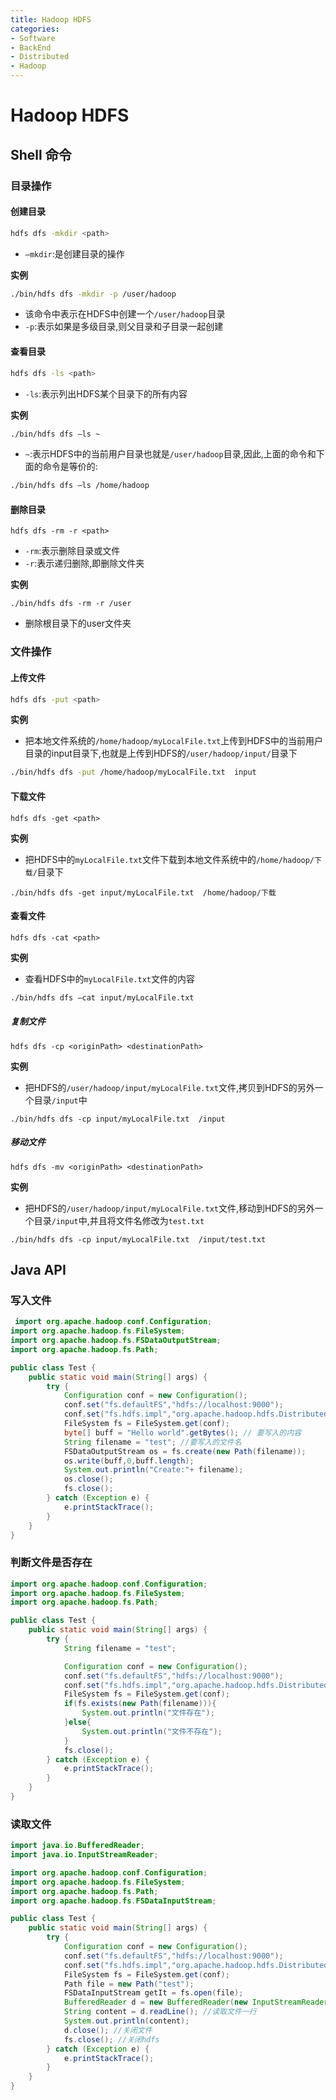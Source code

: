 ```yaml
---
title: Hadoop HDFS
categories:
- Software
- BackEnd
- Distributed
- Hadoop
---
```

# Hadoop HDFS

## Shell 命令

### 目录操作

#### 创建目录

```bash
hdfs dfs -mkdir <path>
```

- `–mkdir`:是创建目录的操作

**实例**

```bash
./bin/hdfs dfs -mkdir -p /user/hadoop
```

- 该命令中表示在HDFS中创建一个`/user/hadoop`目录
- `-p`:表示如果是多级目录,则父目录和子目录一起创建

#### 查看目录

```bash
hdfs dfs -ls <path>
```

- `-ls`:表示列出HDFS某个目录下的所有内容

**实例**

```bash
./bin/hdfs dfs –ls ~
```

- `~`:表示HDFS中的当前用户目录也就是`/user/hadoop`目录,因此,上面的命令和下面的命令是等价的:

```bash
./bin/hdfs dfs –ls /home/hadoop
```

#### 删除目录

```
hdfs dfs -rm -r <path>
```

- `-rm`:表示删除目录或文件
- `-r`:表示递归删除,即删除文件夹

**实例**

```
./bin/hdfs dfs -rm -r /user
```

- 删除根目录下的user文件夹

### 文件操作

#### 上传文件

```bash
hdfs dfs -put <path>
```

**实例**

- 把本地文件系统的`/home/hadoop/myLocalFile.txt`上传到HDFS中的当前用户目录的input目录下,也就是上传到HDFS的`/user/hadoop/input/`目录下

```bash
./bin/hdfs dfs -put /home/hadoop/myLocalFile.txt  input
```

#### 下载文件

```
hdfs dfs -get <path>
```

**实例**

- 把HDFS中的`myLocalFile.txt`文件下载到本地文件系统中的`/home/hadoop/下载/`目录下

```
./bin/hdfs dfs -get input/myLocalFile.txt  /home/hadoop/下载
```

#### 查看文件

```
hdfs dfs -cat <path>
```

**实例**

- 查看HDFS中的`myLocalFile.txt`文件的内容

```bash
./bin/hdfs dfs –cat input/myLocalFile.txt
```

##### 复制文件

```
hdfs dfs -cp <originPath> <destinationPath>
```

**实例**

- 把HDFS的`/user/hadoop/input/myLocalFile.txt`文件,拷贝到HDFS的另外一个目录`/input`中

```
./bin/hdfs dfs -cp input/myLocalFile.txt  /input
```

##### 移动文件

```
hdfs dfs -mv <originPath> <destinationPath>
```

**实例**

- 把HDFS的`/user/hadoop/input/myLocalFile.txt`文件,移动到HDFS的另外一个目录`/input`中,并且将文件名修改为`test.txt`

```
./bin/hdfs dfs -cp input/myLocalFile.txt  /input/test.txt
```

## Java API

### 写入文件

```java
 import org.apache.hadoop.conf.Configuration;
import org.apache.hadoop.fs.FileSystem;
import org.apache.hadoop.fs.FSDataOutputStream;
import org.apache.hadoop.fs.Path;

public class Test {
    public static void main(String[] args) {
        try {
            Configuration conf = new Configuration();
            conf.set("fs.defaultFS","hdfs://localhost:9000");
            conf.set("fs.hdfs.impl","org.apache.hadoop.hdfs.DistributedFileSystem");
            FileSystem fs = FileSystem.get(conf);
            byte[] buff = "Hello world".getBytes(); // 要写入的内容
            String filename = "test"; //要写入的文件名
            FSDataOutputStream os = fs.create(new Path(filename));
            os.write(buff,0,buff.length);
            System.out.println("Create:"+ filename);
            os.close();
            fs.close();
        } catch (Exception e) {
            e.printStackTrace();
        }
    }
}
```

### 判断文件是否存在

```java
import org.apache.hadoop.conf.Configuration;
import org.apache.hadoop.fs.FileSystem;
import org.apache.hadoop.fs.Path;

public class Test {
    public static void main(String[] args) {
        try {
            String filename = "test";

            Configuration conf = new Configuration();
            conf.set("fs.defaultFS","hdfs://localhost:9000");
            conf.set("fs.hdfs.impl","org.apache.hadoop.hdfs.DistributedFileSystem");
            FileSystem fs = FileSystem.get(conf);
            if(fs.exists(new Path(filename))){
                System.out.println("文件存在");
            }else{
                System.out.println("文件不存在");
            }
            fs.close();
        } catch (Exception e) {
            e.printStackTrace();
        }
    }
}
```

### 读取文件

```java
import java.io.BufferedReader;
import java.io.InputStreamReader;

import org.apache.hadoop.conf.Configuration;
import org.apache.hadoop.fs.FileSystem;
import org.apache.hadoop.fs.Path;
import org.apache.hadoop.fs.FSDataInputStream;

public class Test {
    public static void main(String[] args) {
        try {
            Configuration conf = new Configuration();
            conf.set("fs.defaultFS","hdfs://localhost:9000");
            conf.set("fs.hdfs.impl","org.apache.hadoop.hdfs.DistributedFileSystem");
            FileSystem fs = FileSystem.get(conf);
            Path file = new Path("test");
            FSDataInputStream getIt = fs.open(file);
            BufferedReader d = new BufferedReader(new InputStreamReader(getIt));
            String content = d.readLine(); //读取文件一行
            System.out.println(content);
            d.close(); //关闭文件
            fs.close(); //关闭hdfs
        } catch (Exception e) {
            e.printStackTrace();
        }
    }
}
```

